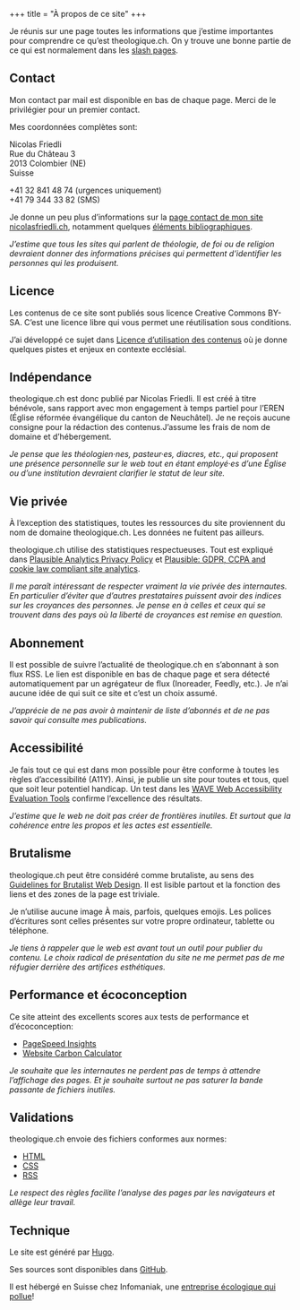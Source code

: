 +++
title = "À propos de ce site"
+++

Je réunis sur une page toutes les informations que j’estime importantes pour comprendre ce qu’est theologique.ch. On y trouve une bonne partie de ce qui est normalement dans les [slash pages](https://slashpages.net/).

## Contact

Mon contact par mail est disponible en bas de chaque page. Merci de le privilégier pour un premier contact.

Mes coordonnées complètes sont:

Nicolas Friedli  
Rue du Château 3  
2013 Colombier (NE)  
Suisse

+41 32 841 48 74 (urgences uniquement)  
+41 79 344 33 82 (SMS)

Je donne un peu plus d’informations sur la [page contact de mon site nicolasfriedli.ch](https://nicolasfriedli.ch/contact/), notamment quelques [éléments bibliographiques](https://nicolasfriedli.ch/bio/).

*J’estime que tous les sites qui parlent de théologie, de foi ou de religion devraient donner des informations précises qui permettent d’identifier les personnes qui les produisent.*

## Licence

Les contenus de ce site sont publiés sous licence Creative Commons BY-SA. C’est une licence libre qui vous permet une réutilisation sous conditions.

J’ai développé ce sujet dans [Licence d’utilisation des contenus](/licence/) où je donne quelques pistes et enjeux en contexte ecclésial.

## Indépendance

theologique.ch est donc publié par Nicolas Friedli. Il est créé à titre bénévole, sans rapport avec mon engagement à temps partiel pour l’EREN (Église réformée évangélique du canton de Neuchâtel). Je ne reçois aucune consigne pour la rédaction des contenus.J’assume les frais de nom de domaine et d’hébergement.

*Je pense que les théologien·nes, pasteur·es, diacres, etc., qui proposent une présence personnelle sur le web tout en étant employé·es d’une Église ou d’une institution devraient clarifier le statut de leur site.*

## Vie privée

À l’exception des statistiques, toutes les ressources du site proviennent du nom de domaine theologique.ch.
Les données ne fuitent pas ailleurs.

theologique.ch utilise des statistiques respectueuses.
Tout est expliqué dans [Plausible Analytics Privacy Policy](https://plausible.io/privacy) et [Plausible: GDPR, CCPA and cookie law compliant site analytics](https://plausible.io/data-policy).

*Il me paraît intéressant de respecter vraiment la vie privée des internautes. En particulier d’éviter que d’autres prestataires puissent avoir des indices sur les croyances des personnes. Je pense en à celles et ceux qui se trouvent dans des pays où la liberté de croyances est remise en question.*

## Abonnement

Il est possible de suivre l’actualité de theologique.ch en s’abonnant à son flux RSS. Le lien est disponible en bas de chaque page et sera détecté automatiquement par un agrégateur de flux (Inoreader, Feedly, etc.). Je n’ai aucune idée de qui suit ce site et c’est un choix assumé.

*J’apprécie de ne pas avoir à maintenir de liste d’abonnés et de ne pas savoir qui consulte mes publications.*

## Accessibilité

Je fais tout ce qui est dans mon possible pour être conforme à toutes les règles d’accessibilité (A11Y). Ainsi, je publie un site pour toutes et tous, quel que soit leur potentiel handicap. Un test dans les [WAVE Web Accessibility Evaluation Tools](https://wave.webaim.org/) confirme l’excellence des résultats.

*J’estime que le web ne doit pas créer de frontières inutiles. Et surtout que la cohérence entre les propos et les actes est essentielle.*

## Brutalisme

theologique.ch peut être considéré comme brutaliste, au sens des [Guidelines for Brutalist Web Design](https://brutalist-web.design/). Il est lisible partout et la fonction des liens et des zones de la page est triviale.

Je n’utilise aucune image À mais, parfois, quelques emojis. Les polices d’écritures sont celles présentes sur votre propre ordinateur, tablette ou téléphone.

*Je tiens à rappeler que le web est avant tout un outil pour publier du contenu. Le choix radical de présentation du site ne me permet pas de me réfugier derrière des artifices esthétiques.*

## Performance et écoconception

Ce site atteint des excellents scores aux tests de performance et d’écoconception:

- [PageSpeed Insights](https://pagespeed.web.dev/)
- [Website Carbon Calculator](https://www.websitecarbon.com/)

*Je souhaite que les internautes ne perdent pas de temps à attendre l’affichage des pages. Et je souhaite surtout ne pas saturer la bande passante de fichiers inutiles.*

## Validations

theologique.ch envoie des fichiers conformes aux normes:

- [HTML](https://validator.w3.org/)
- [CSS](https://jigsaw.w3.org/css-validator/)
- [RSS](https://validator.w3.org/feed/)

*Le respect des règles facilite l’analyse des pages par les navigateurs et allège leur travail.*

## Technique

Le site est généré par [Hugo](https://gohugo.io/).

Ses sources sont disponibles dans [GitHub](https://github.com/nfriedli/theologique.ch).

Il est hébergé en Suisse chez Infomaniak, une [entreprise écologique qui pollue](https://www.infomaniak.com/fr/ecologie)!
